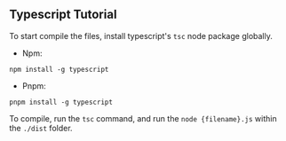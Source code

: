 ## Typescript Tutorial

To start compile the files, install typescript's `tsc` node package globally.

- Npm:

`npm install -g typescript`

- Pnpm:

`pnpm install -g typescript`

To compile, run the `tsc` command, and run the `node {filename}.js` within the `./dist` folder.
